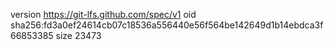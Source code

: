 version https://git-lfs.github.com/spec/v1
oid sha256:fd3a0ef24614cb07c18536a556440e56f564be142649d1b14ebdca3f66853385
size 23473
